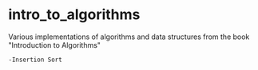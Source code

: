 # intro_to_algorithms

Various implementations of algorithms and data structures from the book "Introduction to Algorithms"

	-Insertion Sort
